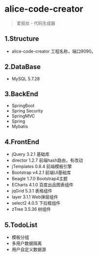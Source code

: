 # alice-code-creator

> 爱丽丝 - 代码生成器

## 1.Structure

- alice-code-creator 工程名称，端口9090。

## 2.DataBase

- MySQL 5.7.28

## 3.BackEnd
- SpringBoot 
- Spring Security
- SpringMVC
- Spring
- Mybatis

## 4.FrontEnd

- jQuery 3.2.1 基础库
- director 1.2.7 前端hash路由，有改动
- jTemplates 0.8.4 前端模板引擎
- Bootstrap v4.2.1 前端UI基础库
- Beagle 1.7.0 Bootstrap4主题
- ECharts 4.1.0 百度出品图表组件
- jqGrid 5.3.1 表格组件
- layer 3.1.1 Web弹层组件
- select2 4.0.5 下拉框组件
- zTree 3.5.36 树组件

## 5.TodoList

- 模板分组
- 多用户数据隔离
- 用户自定义数据源
